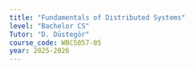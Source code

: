 ```yaml
---
title: "Fundamentals of Distributed Systems"
level: "Bachelor CS"
Tutor: "D. Düstegör"
course_code: WBCS057-05
year: 2025-2026
---
```

